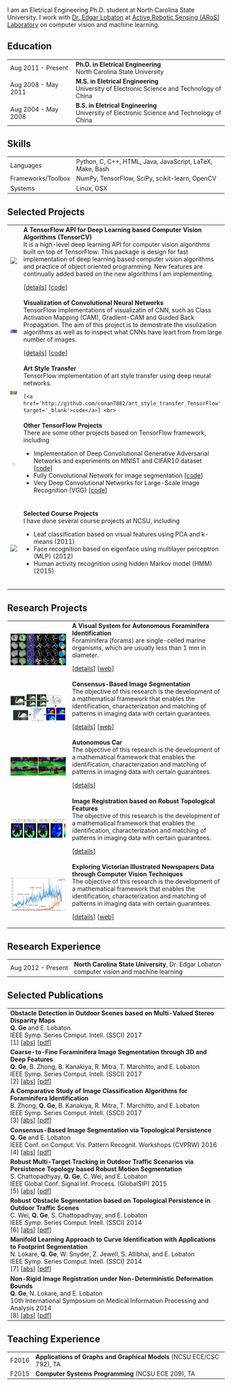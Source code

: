  I am an Eletrical Engineering Ph.D. student at North Carolina State University. I work with [Dr. Edgar Lobaton](http://www.ece.ncsu.edu/people/ejlobato/) at [Active Robotic Sensing (ARoS) Laboratory](http://research.ece.ncsu.edu/aros//) on computer vision and machine learning.


## <i class="fa fa-chevron-right"></i> Education

<table class="table table-hover">
  <tr>
    <td class="col-md-3">Aug 2011 - Present</td>
    <td>
        <strong>Ph.D. in Eletrical Engineering</strong>
        <br>
      North Carolina State University
    </td>
  </tr>
  <tr>
    <td class="col-md-3">Aug 2008 - May 2011</td>
    <td>
        <strong>M.S. in Eletrical Engineering</strong>
        <br>
      University of Electronic Science and Technology of China
    </td>
  </tr>
  <tr>
    <td class="col-md-3">Aug 2004 - May 2008</td>
    <td>
        <strong>B.S. in Eletrical Engineering</strong>
        <br>
      University of Electronic Science and Technology of China
    </td>
  </tr>
</table>


## <i class="fa fa-chevron-right"></i> Skills
<table class="table table-hover">
<tr>
  <td class='col-md-2'>Languages</td>
  <td markdown="1">
Python, C, C++, HTML, Java, JavaScript, LaTeX, Make, Bash
  </td>
</tr>
<tr>
  <td class='col-md-2'>Frameworks/Toolbox</td>
  <td markdown="1">
NumPy, TensorFlow, SciPy, scikit-learn, OpenCV
  </td>
</tr>
<tr>
  <td class='col-md-2'>Systems</td>
  <td markdown="1">
Linux, OSX
  </td>
</tr>
</table>


## <i class="fa fa-chevron-right"></i> Selected Projects
<table class="table table-hover">
<tr>
<td class="col-md-3"><a><img src='images/projects/deepvision.png'  onerror="this.onerror=null;this.src='images/projects/alt.jpg';"/></a> </td>
<td>
    <strong>A TensorFlow API for Deep Learning based Computer Vision Algorithms (TensorCV)</strong><br>
    It is a high-level deep learning API for computer vision algorithms built on top of TensorFlow. This package is design for fast implementation of deep learning based computer vision algorithms and practice of object oriented programming. New features are continually added based on the new algorithms I am implementing.<br>
    
    
[<a href='javascript: none' 
    onclick='$("#deepvision").toggle()'>details</a>] [<a href='http://github.com/conan7882/DeepVision-tensorflow' target='_blank'>code</a>] <br>
    
<div id="deepvision" style="text-align: justify; display: none" markdown="1">
<ul> 
    <li>A set of dataflow API to load different types of image date and dataset.</li> <li>A set of callbacks can be used for moniter and inspect training and testing process.</li> <li>summery</li> <li>save test data</li> <li>Some commonly used models, including VGG, DCGAN, are ready to use.</li>
</ul>
</div>
</td>
</tr>
<tr>
<td class="col-md-3"><a><img src='images/projects/cnnviz.png'  onerror="this.onerror=null;this.src='images/projects/alt.jpg';"/></a> </td>
<td>
    <strong>Visualization of Convolutional Neural Networks</strong><br>
    TensorFlow implementations of visualizatin of CNN, such as Class Activation Mapping (CAM), Gradient-CAM and Guided Back Propagation. The aim of this project is to demostrate the visulization algorithms as well as to inspect what CNNs have leart from from large number of images.<br>
    
    
[<a href='javascript: none' 
    onclick='$("#cnnviz").toggle()'>details</a>] [<a href='http://github.com/conan7882/CNN-Visualization' target='_blank'>code</a>] <br>
    
<div id="cnnviz" style="text-align: justify; display: none" markdown="1">
<ul> 
    <li>Visulization of VGG19 attentions for different image classes using CAM, Grad-CAM and Guided back propagation.</li> <li>API</li>
</ul>
</div>
</td>
</tr>
<tr>
<td class="col-md-3"><a><img src='images/projects/styletrans.png'  onerror="this.onerror=null;this.src='images/projects/alt.jpg';"/></a> </td>
<td>
    <strong>Art Style Transfer</strong><br>
    TensorFlow implementation of art style transfer using deep neural networks.<br>
    
    [<a href='http://github.com/conan7882/art_style_transfer_TensorFlow' target='_blank'>code</a>] <br>
    
</td>
</tr>
<tr>
<td class="col-md-3"><a><img src='images/projects/tensorproj.png'  onerror="this.onerror=null;this.src='images/projects/alt.jpg';"/></a> </td>
<td>
    <strong>Other TensorFlow Projects</strong><br>
    There are some other projects based on TensorFlow framework, including<br>
    
<div>
<ul> 
    <li>Implementation of Deep Convolutional Generative Adversarial Networks and experiments on MNIST and CIFAR10 dataset [<a href='http://github.com/conan7882/tensorflow-DCGAN' target='_blank'>code</a>] <li>Fully Convolutional Network for image segmentation [<a href='http://github.com/conan7882/tensorflow-FCN' target='_blank'>code</a>] <li>Very Deep Convolutional Networks for Large-Scale Image Recognition (VGG) [<a href='http://github.com/conan7882/VGG-tensorflow' target='_blank'>code</a>] </li>
</ul>
</div>
    <br>
    
</td>
</tr>
<tr>
<td class="col-md-3"><a><img src='images/projects/courseproj.png'  onerror="this.onerror=null;this.src='images/projects/alt.jpg';"/></a> </td>
<td>
    <strong>Selected Course Projects</strong><br>
    I have done several course projects at NCSU, including<br>
    
<div>
<ul> 
    <li>Leaf classification based on visual features using PCA and k-means (2011) <li>Face recognition based on eigenface using multilayer perceptron (MLP) (2012) <li>Human activity recognition using hidden Markov model (HMM) (2015) </li>
</ul>
</div>
    <br>
    
</td>
</tr>
</table>


## <i class="fa fa-chevron-right"></i> Research Projects
<table class="table table-hover">
<tr>
<td class="col-md-3"><a><img src='images/projects/forams.png'  onerror="this.onerror=null;this.src='images/projects/alt.jpg';"/></a> </td>
<td>
    <strong>A Visual System for Autonomous Foraminifera Identification</strong><br>
    Foraminifera (forams) are single-celled marine organisms, which are usually less than 1 mm in diameter.<br>
    
    
[<a href='javascript: none' 
    onclick='$("#forams").toggle()'>details</a>] [<a href='https://research.ece.ncsu.edu/aros/foram-identification/' target='_blank'>web</a>] <br>
    
<div id="forams" style="text-align: justify; display: none" markdown="1">
<ul> 
    <li>Developed a coarse-to-fine edge detection strategy to detect blurred and low quality edges between forams chambers with similar texture by using random forest and deep neural networks.</li> <li>This approach is able to achieve a high accuracy (88%) with a small training set.</li> <li>Leaded the creation of a forams image dataset which contains 1437 forams samples.</li> <li>Currently working on robust forams segmentation by combining deep neural networks and topological data analysis.</li>
</ul>
</div>
</td>
</tr>
<tr>
<td class="col-md-3"><a><img src='images/projects/consensus.png'  onerror="this.onerror=null;this.src='images/projects/alt.jpg';"/></a> </td>
<td>
    <strong>Consensus-Based Image Segmentation</strong><br>
    The objective of this research is the development of a mathematical framework that enables the identification, characterization and matching of patterns in imaging data with certain guarantees.<br>
    
    
[<a href='javascript: none' 
    onclick='$("#consensus").toggle()'>details</a>] [<a href='https://research.ece.ncsu.edu/aros/project/pattern-analysis/' target='_blank'>web</a>] <br>
    
<div id="consensus" style="text-align: justify; display: none" markdown="1">
<ul> 
    <li>Developed a consensus-based image segmentation method through topological persistence, which is robust to parameter selection.</li> <li>Modeled a probabilistic image segmentation to represent the probability of a segmentation curve being present in a segmentation set.</li>
</ul>
</div>
</td>
</tr>
<tr>
<td class="col-md-3"><a><img src='images/projects/car.png'  onerror="this.onerror=null;this.src='images/projects/alt.jpg';"/></a> </td>
<td>
    <strong>Autonomous Car</strong><br>
    The objective of this research is the development of a mathematical framework that enables the identification, characterization and matching of patterns in imaging data with certain guarantees.<br>
    
    
[<a href='javascript: none' 
    onclick='$("#car").toggle()'>details</a>] <br>
    
<div id="car" style="text-align: justify; display: none" markdown="1">
<ul> 
    <li>Improved the robustness of obstacle segmentation in outdoor scenes by using topological persistence analysis on an obstacle probability map.</li> <li>Computed the semantic segmentation of outdoor scenes based on the robust obstacle segmentation and visual features using Markov random field (MRF).</li> <li>Tracking</li>
</ul>
</div>
</td>
</tr>
<tr>
<td class="col-md-3"><a><img src='images/projects/registration.png'  onerror="this.onerror=null;this.src='images/projects/alt.jpg';"/></a> </td>
<td>
    <strong>Image Registration based on Robust Topological Features</strong><br>
    The objective of this research is the development of a mathematical framework that enables the identification, characterization and matching of patterns in imaging data with certain guarantees.<br>
    
    
[<a href='javascript: none' 
    onclick='$("#registration").toggle()'>details</a>] <br>
    
<div id="registration" style="text-align: justify; display: none" markdown="1">
<ul> 
    <li>Designed an image registration algorithm under bounded non-rigid deformation which guarantees the correct matchings within a certain region.</li> <li>Computed an uncertainty map of the registration to indicate the accuracy of the registration for each pixel.</li>
</ul>
</div>
</td>
</tr>
<tr>
<td class="col-md-3"><a><img src='images/projects/newspaper.png'  onerror="this.onerror=null;this.src='images/projects/alt.jpg';"/></a> </td>
<td>
    <strong>Exploring Victorian Illustrated Newspapers Data through Computer Vision Techniques</strong><br>
    The objective of this research is the development of a mathematical framework that enables the identification, characterization and matching of patterns in imaging data with certain guarantees.<br>
    
    
[<a href='javascript: none' 
    onclick='$("#newspaper").toggle()'>details</a>] [<a href='https://ncna.dh.chass.ncsu.edu/' target='_blank'>web</a>] <br>
    
<div id="newspaper" style="text-align: justify; display: none" markdown="1">
<ul> 
    <li>Designed a visual feature for classification of line engravings and halftone images in nineteenth-century British newspapers.</li> <li>Clustered and extracted specific scenes such as portraits, crowds, buildings and weather charts using k-means, KNN and SVM based on GIST descriptor.</li>
</ul>
</div>
</td>
</tr>
</table>


## <i class="fa fa-chevron-right"></i> Research Experience
<table class="table table-hover">
<tr>
  <td class='col-md-3'>Aug 2012 - Present</td>
  <td>
    <strong>North Carolina State University</strong>, Dr. Edgar Lobaton <br>
    computer vision and machine learning
  </td>
</tr>
</table>


## <i class="fa fa-chevron-right"></i> Selected Publications <a href="https://github.com/bamos/cv/blob/master/publications/conference.bib"><i class="fa fa-code-fork" aria-hidden="true"></i></a>

<!-- <a href="https://scholar.google.com/citations?user=" class="btn btn-primary" style="padding: 0.3em;">
  <i class="ai ai-google-scholar"></i> Google Scholar
</a> -->

<table class="table table-hover">

<tr>
<td>
    <strong>Obstacle Detection in Outdoor Scenes based on Multi-Valued Stereo Disparity Maps</strong><br>
    <strong>Q. Ge</strong> and E. Lobaton<br>
    IEEE Symp. Series Comput. Intell. (SSCI) 2017<br>
    [1] 
[<a href='javascript: none'
    onclick='$("#abs_qian2017car").toggle()'>abs</a>] [<a href='http://conan7882.github.io/data/papers/qian-ssci2017-car.pdf' target='_blank'>pdf</a>] <br>
    
<div id="abs_qian2017car" style="text-align: justify; display: none" markdown="1">
In this paper, we propose a methodology for robust obstacle detection in outdoor scenes for autonomous driving applications using a multi-valued stereo disparity approach. Traditionally, disparity maps computed from stereo pairs only provide a single estimated disparity value for each pixel. However, disparity computation suffers heavily from reflections, lack of texture and repetitive patterns of objects. This may lead to wrong estimates, which can introduce some bias on obstacle detection approaches that make use of the disparity map. To overcome this problem, instead of a single-valued disparity estimation, we propose making use of multiple candidates per pixel. The candidates are selected from a statistical analysis that characterizes the performance of the underlying matching cost function based on two metrics: The number of candidates extracted, and the distance from these candidates to the true disparity value. Then, we construct an aggregate occupancy map in u-disparity space from which obstacle detection is obtained. Experiments show that our approach can recover the correct structure of obstacles on the scene when traditional estimation approaches fail.
</div>

</td>
</tr>


<tr>
<td>
    <strong>Coarse-to-Fine Foraminifera Image Segmentation through 3D and Deep Features</strong><br>
    <strong>Q. Ge</strong>, B. Zhong, B. Kanakiya, R. Mitra, T. Marchitto, and E. Lobaton<br>
    IEEE Symp. Series Comput. Intell. (SSCI) 2017<br>
    [2] 
[<a href='javascript: none'
    onclick='$("#abs_qian2017foramsseg").toggle()'>abs</a>] [<a href='http://conan7882.github.io/data/papers/qian-ssci2017-foramsseg.pdf' target='_blank'>pdf</a>] <br>
    
<div id="abs_qian2017foramsseg" style="text-align: justify; display: none" markdown="1">
Foraminifera are single-celled marine organisms, which are usually less than 1 mm in diameter. One of the most common tasks associated with foraminifera is the species identification of thousands of foraminifera contained in rock or ocean sediment samples, which can be a tedious manual procedure. Thus an automatic visual identification system is desirable. Some of the primary criteria for foraminifera species identification come from the characteristics of the shell itself. As such, segmentation of chambers and apertures in foraminifera images would provide powerful features for species identifica- tion. Nevertheless, none of the existing image-based, automatic classification approaches make use of segmentation, partly due to the lack of accurate segmentation methods for foraminifera images. In this paper, we propose a learning-based edge detection pipeline, using a coarse-to-fine strategy, to extract the vague edges from foraminifera images for segmentation using a relatively small training set. The experiments demonstrate our approach is able to segment chambers and apertures of foraminifera correctly and has the potential to provide useful features for species identification and other applications such as morphological study of foraminifera shells and foraminifera dataset labeling.
</div>

</td>
</tr>


<tr>
<td>
    <strong>A Comparative Study of Image Classification Algorithms for Foraminifera Identification</strong><br>
    B. Zhong, <strong>Q. Ge</strong>, B. Kanakiya, R. Mitra, T. Marchitto, and E. Lobaton<br>
    IEEE Symp. Series Comput. Intell. (SSCI) 2017<br>
    [3] 
[<a href='javascript: none'
    onclick='$("#abs_boxuan2017foramsclassify").toggle()'>abs</a>] [<a href='http://conan7882.github.io/data/papers/boxuan-ssci2017-foramsclassify.pdf' target='_blank'>pdf</a>] <br>
    
<div id="abs_boxuan2017foramsclassify" style="text-align: justify; display: none" markdown="1">
Identifying Foraminifera (or forams for short) is essential for oceanographic and geoscience research as well as petroleum exploration. Currently, this is mostly accomplished using trained human pickers, routinely taking weeks or even months to accomplish the task. In this paper, a foram identifica- tion pipeline is proposed to automatic identify forams based on computer vision and machine learning techniques. A microscope based image capturing system is used to collect a labelled image data set. Various popular image classification algorithms are adapted to this specific task and evaluated under various conditions. Finally, the potential of a weighted cross-entropy loss function in adjusting the trade-off between precision and recall is tested. The classification algorithms provide competitive results when compared to human experts labeling of the data set.
</div>

</td>
</tr>


<tr>
<td>
    <strong>Consensus-Based Image Segmentation via Topological Persistence</strong><br>
    <strong>Q. Ge</strong> and E. Lobaton<br>
    IEEE Conf. on Comput. Vis. Pattern Recognit. Workshops (CVPRW) 2016<br>
    [4] 
[<a href='javascript: none'
    onclick='$("#abs_qian2016consensus").toggle()'>abs</a>] [<a href='http://conan7882.github.io/data/papers/qian-cvprw2017-consensus.pdf' target='_blank'>pdf</a>] <br>
    
<div id="abs_qian2016consensus" style="text-align: justify; display: none" markdown="1">
Image segmentation is one of the most important low- level operation in image processing and computer vision. It is unlikely for a single algorithm with a fixed set of param- eters to segment various images successfully due to varia- tions between images. However, it can be observed that the desired segmentation boundaries are often detected more consistently than other boundaries in the output of state- of-the-art segmentation results. In this paper, we propose a new approach to capture the consensus of information from a set of segmentations generated by varying param- eters of different algorithms. The probability of a segmen- tation curve being present is estimated based on our proba- bilistic image segmentation model. A connectivity probabil- ity map is constructed and persistent segments are extracted by applying topological persistence to the probability map. Finally, a robust segmentation is obtained with the detec- tion of certain segmentation curves guaranteed. The ex- periments demonstrate our algorithm is able to consistently capture the curves present within the segmentation set.
</div>

</td>
</tr>


<tr>
<td>
    <strong>Robust Multi-Target Tracking in Outdoor Traffic Scenarios via Persistence Topology based Robust Motion Segmentation</strong><br>
    S. Chattopadhyay, <strong>Q. Ge</strong>, C. Wei, and E. Lobaton<br>
    IEEE Global Conf. Signal Inf. Process. (GlobalSIP) 2015<br>
    [5] 
[<a href='javascript: none'
    onclick='$("#abs_somrita2015car").toggle()'>abs</a>] [<a href='http://conan7882.github.io/data/papers/somrita-globalsip2017-car.pdf' target='_blank'>pdf</a>] <br>
    
<div id="abs_somrita2015car" style="text-align: justify; display: none" markdown="1">
In this paper, we present a motion segmentation based robust multi-target tracking technique for on-road obstacles. Our approach uses depth imaging information, and integrates persistence topology for segmentation and min-max network flow for tracking. To reduce time as well as computational complexity, the max flow problem is solved using a dynamic programming algorithm. We classify the sensor reading into regions of stationary and moving parts by aligning occupancy maps obtained from the disparity images and then, incorporate Kalman filter in the network flow algorithm to track the moving objects robustly. Our algorithm has been tested on several real-life stereo datasets and the results show that there is an improvement by a factor of three on robustness when comparing performance with and without the topological persistent detections. We also perform measurement accuracy of our algorithm using popular evaluation metrics for segmentation and tracking, and the results look promising.
</div>

</td>
</tr>


<tr>
<td>
    <strong>Robust Obstacle Segmentation based on Topological Persistence in Outdoor Traffic Scenes</strong><br>
    C. Wei, <strong>Q. Ge</strong>, S. Chattopadhyay, and E. Lobaton<br>
    IEEE Symp. Series Comput. Intell. (SSCI) 2014<br>
    [6] 
[<a href='javascript: none'
    onclick='$("#abs_chunpeng2014car").toggle()'>abs</a>] [<a href='http://conan7882.github.io/data/papers/chunpeng-ssci2014-car.pdf' target='_blank'>pdf</a>] <br>
    
<div id="abs_chunpeng2014car" style="text-align: justify; display: none" markdown="1">
In this paper, a new methodology for robust seg- mentation of obstacles from stereo disparity maps in an on- road environment is presented. We first construct a probability of the occupancy map using the UV-disparity methodology. Traditionally, a simple threshold has been applied to segment obstacles from the occupancy map based on the connectivity of the resulting regions; however, this outcome is sensitive to the choice of parameter value. In our proposed method, instead of simple thresholding, we perform a topological persistence analysis on the constructed occupancy map. The topological framework hierarchically encodes all possible segmentation results as a function of the threshold, thus we can identify the regions that are most persistent. This leads to a more robust segmentation. The approach is analyzed using real stereo image pairs from standard datasets.
</div>

</td>
</tr>


<tr>
<td>
    <strong>Manifold Learning Approach to Curve Identification with Applications to Footprint Segmentation</strong><br>
    N. Lokare, <strong>Q. Ge</strong>, W. Snyder, Z. Jewell, S. Allibhai, and E. Lobaton<br>
    IEEE Symp. Series Comput. Intell. (SSCI) 2014<br>
    [7] 
[<a href='javascript: none'
    onclick='$("#abs_namita2014footprint").toggle()'>abs</a>] [<a href='http://conan7882.github.io/data/papers/namita-ssci2014footprint.pdf' target='_blank'>pdf</a>] <br>
    
<div id="abs_namita2014footprint" style="text-align: justify; display: none" markdown="1">
Recognition of animals via images of their foot- prints is a non-invasive technique recently adopted by researchers interested in monitoring endangered species. One of the chal- lenges that they face is the extraction of features from these images, which are required for this approach. These features are points along the boundary curve of the footprints. In this paper, we propose an innovative technique for extracting these curves from depth images. We formulate the problem of identification of the boundary of the footprint as a pattern recognition problem of a stochastic process over a manifold. This methodology has other applications on segmentation of biological tissue for medical applications and tracking of extreme weather patterns. The problem of pattern identification in the manifold is posed as a shortest path problem, where the path with the smallest cost is identified as the one with the highest likelihood to belong to the stochastic process. Our methodology is tested in a new dataset of normalized depth images of tiger footprints with ground truth selected by experts in the field.
</div>

</td>
</tr>


<tr>
<td>
    <strong>Non-Rigid Image Registration under Non-Deterministic Deformation Bounds</strong><br>
    <strong>Q. Ge</strong>, N. Lokare, and E. Lobaton<br>
    10th International Symposium on Medical Information Processing and Analysis 2014<br>
    [8] 
[<a href='javascript: none'
    onclick='$("#abs_qian2014registration").toggle()'>abs</a>] [<a href='http://conan7882.github.io/data/papers/qian-sipim2014-registration.pdf' target='_blank'>pdf</a>] <br>
    
<div id="abs_qian2014registration" style="text-align: justify; display: none" markdown="1">
Image registration aims to identify the mapping between corresponding locations in an anatomic structure. Most traditional approaches solve this problem by minimizing some error metric. However, they do not quantify the uncertainty behind their estimates and the feasibility of other solutions. In this work, it is assumed that two images of the same anatomic structure are related via a Lipschitz non-rigid deformation (the registration map). An approach for identifying point correspondences with zero false-negative rate and high precision is introduced under this assumption. This methodology is then extended to registration of regions in an image which is posed as a graph matching problem with geometric constraints. The outcome of this approach is a homeomorphism with uncertainty bounds characterizing its accuracy over the entire image domain. The method is tested by applying deformation maps to the LPBA40 dataset.
</div>

</td>
</tr>


</table>


## <i class="fa fa-chevron-right"></i> Teaching Experience
<table class="table table-hover">
<tr>
  <td class='col-md-1'>F2016</td>
  <td><strong>Applications of Graphs and Graphical Models</strong> (NCSU ECE/CSC 792), TA</td>
</tr>
<tr>
  <td class='col-md-1'>F2015</td>
  <td><strong>Computer Systems Programming</strong> (NCSU ECE 209), TA</td>
</tr>
</table>
